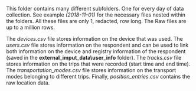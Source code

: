 This folder contains many different subfolders. One for every day of data collection. See example *(2018-11-01)* for the necessary files nested within the folders. All these files are only 1, redacted, row long. The Raw files are up to a million rows.



The *devices.csv* file stores information on the device that was used. The *users.csv* file stores information on the respondent and can be used to link both information on the device and registry information of the respondent (saved in the **external_imput_data\user_info**  folder). The *tracks.csv* file stores information on the trips that were recorded (start time and end time). The *transportation_modes.csv* file stores information on the transport modes belonging to different trips. Finally, *position_entries.csv* contains the raw location data.
